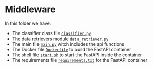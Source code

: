 # Middleware

In this folder we have:
- The classifier class file [`classifier.py`](app/classifier.py)
- The data retrievers module [`data_retriever.py`](app/data_retriever.py)
- The main file [`main.py`](app/main.py) witch includes the api functions
- The Docker file [`Dockerfile`](Dockerfile) to build the FastAPI container
- The shell file [`start.sh`](start.sh) to start the FastAPI inside the container
- The requirements file [`requirements.txt`](requirements.txt) for the FastAPI container
